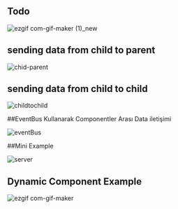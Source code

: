
## Todo 

![ezgif com-gif-maker (1)_new](https://user-images.githubusercontent.com/33762342/112563095-bf38d000-8de9-11eb-8d88-e352ada7f37f.gif)
## sending data from child to parent

![chid-parent](https://user-images.githubusercontent.com/33762342/112707763-ca116480-8ebe-11eb-9702-c277058a4526.gif)
## sending data from child to child 

![childtochild](https://user-images.githubusercontent.com/33762342/112708379-bbc54780-8ec2-11eb-889c-0727bbf7caff.gif)

##EventBus Kullanarak Componentler Arası Data iletişimi

![eventBus](https://user-images.githubusercontent.com/33762342/112709198-46f50c00-8ec8-11eb-9076-3a791208f929.gif)

##Mini Example

![server](https://user-images.githubusercontent.com/33762342/112709930-6f800480-8ece-11eb-933b-a0ca546fd727.gif)

## Dynamic Component Example 
![ezgif com-gif-maker](https://user-images.githubusercontent.com/33762342/112760671-858de200-9000-11eb-9d7f-b5920cafc4cb.gif)


